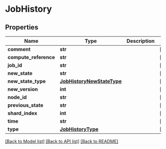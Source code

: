 # JobHistory

## Properties
Name | Type | Description | Notes
------------ | ------------- | ------------- | -------------
**comment** | **str** |  | [optional] 
**compute_reference** | **str** |  | [optional] 
**job_id** | **str** |  | [optional] 
**new_state** | **str** |  | [optional] 
**new_state_type** | [**JobHistoryNewStateType**](JobHistoryNewStateType.md) |  | [optional] 
**new_version** | **int** |  | [optional] 
**node_id** | **str** |  | [optional] 
**previous_state** | **str** |  | [optional] 
**shard_index** | **int** |  | [optional] 
**time** | **str** |  | [optional] 
**type** | [**JobHistoryType**](JobHistoryType.md) |  | [optional] 

[[Back to Model list]](../README.md#documentation-for-models) [[Back to API list]](../README.md#documentation-for-api-endpoints) [[Back to README]](../README.md)


